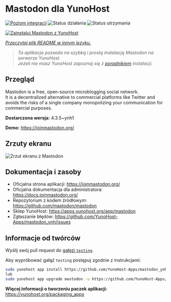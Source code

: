 <!--
To README zostało automatycznie wygenerowane przez <https://github.com/YunoHost/apps/tree/master/tools/readme_generator>
Nie powinno być ono edytowane ręcznie.
-->

# Mastodon dla YunoHost

[![Poziom integracji](https://apps.yunohost.org/badge/integration/mastodon)](https://ci-apps.yunohost.org/ci/apps/mastodon/)
![Status działania](https://apps.yunohost.org/badge/state/mastodon)
![Status utrzymania](https://apps.yunohost.org/badge/maintained/mastodon)

[![Zainstaluj Mastodon z YunoHost](https://install-app.yunohost.org/install-with-yunohost.svg)](https://install-app.yunohost.org/?app=mastodon)

*[Przeczytaj plik README w innym języku.](./ALL_README.md)*

> *Ta aplikacja pozwala na szybką i prostą instalację Mastodon na serwerze YunoHost.*  
> *Jeżeli nie masz YunoHost zapoznaj się z [poradnikiem](https://yunohost.org/install) instalacji.*

## Przegląd

Mastodon is a free, open-source microblogging social network.  
It is a decentralized alternative to commercial platforms like Twitter and avoids the risks of a single company monopolizing your communication for commercial purposes.


**Dostarczona wersja:** 4.3.5~ynh1

**Demo:** <https://joinmastodon.org/>

## Zrzuty ekranu

![Zrzut ekranu z Mastodon](./doc/screenshots/mastodon.png)

## Dokumentacja i zasoby

- Oficjalna strona aplikacji: <https://joinmastodon.org/>
- Oficjalna dokumentacja dla administratora: <https://docs.joinmastodon.org/>
- Repozytorium z kodem źródłowym: <https://github.com/mastodon/mastodon>
- Sklep YunoHost: <https://apps.yunohost.org/app/mastodon>
- Zgłaszanie błędów: <https://github.com/YunoHost-Apps/mastodon_ynh/issues>

## Informacje od twórców

Wyślij swój pull request do [gałęzi `testing`](https://github.com/YunoHost-Apps/mastodon_ynh/tree/testing).

Aby wypróbować gałąź `testing` postępuj zgodnie z instrukcjami:

```bash
sudo yunohost app install https://github.com/YunoHost-Apps/mastodon_ynh/tree/testing --debug
lub
sudo yunohost app upgrade mastodon -u https://github.com/YunoHost-Apps/mastodon_ynh/tree/testing --debug
```

**Więcej informacji o tworzeniu paczek aplikacji:** <https://yunohost.org/packaging_apps>

